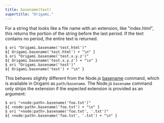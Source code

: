```yaml
---
title: basename(text)
supertitle: "Origami."
---
```


For a string that looks like a file name with an extension, like "index.html", this returns the portion of the string before the last period. If the text contains no period, the entire text is returned.

```console
$ ori "Origami.basename('test.html')"
${ Origami.basename('test.html') + "\n" }
$ ori "Origami.basename('test.x.y.z')"
${ Origami.basename('test.x.y.z') + "\n" }
$ ori "Origami.basename('test')"
${ Origami.basename('test') + "\n" }
```

This behaves slightly different from the Node.js [basename](https://nodejs.org/dist/v19.9.0/docs/api/path.html#pathbasenamepath-suffix) command, which is available in Origami as `path/basename`. The Node.js `basename` command only strips the extension if the expected extension is provided as an argument:

```console
$ ori "<node:path>.basename('foo.txt')"
${ <node:path>.basename('foo.txt') + "\n" }
$ ori "<node:path>.basename('foo.txt', '.txt')"
${ <node:path>.basename('foo.txt', '.txt') + "\n" }
```
